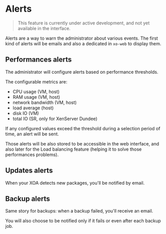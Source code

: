 # Alerts

> This feature is currently under active development, and not yet available in the interface.

Alerts are a way to warn the administrator about various events. The first kind of alerts will be emails and also a dedicated in `xo-web` to display them.

## Performances alerts

The administrator will configure alerts based on performance thresholds.

The configurable metrics are:

* CPU usage (VM, host)
* RAM usage (VM, host)
* network bandwidth (VM, host)
* load average (host)
* disk IO (VM)
* total IO (SR, only for XenServer Dundee)

If any configured values exceed the threshold during a selection period of time, an alert will be sent.

Those alerts will be also stored to be accessible in the web interface, and also later for the Load balancing feature (helping it to solve those performances problems).

## Updates alerts

When your XOA detects new packages, you'll be notified by email.

## Backup alerts

Same story for backups: when a backup failed, you'll receive an email.

You will also choose to be notified only if it fails or even after each backup job.